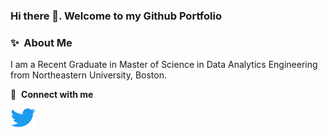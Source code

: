 ### Hi there 👋. Welcome to my Github Portfolio

### ✨&nbsp; About Me

I am a Recent Graduate in Master of Science in Data Analytics Engineering from Northeastern University, Boston.

🔗 &nbsp;**Connect with me**
<p align="left">
<a href="https://www.linkedin.com/in/utkarsh-singh-a74a31142" target="blank"><img align="center" src="images/Logo_of_Twitter.svg.png" alt="UtkarshSingh007" height="30" width="40" /></a>


<!--
**UtkarshS007/UtkarshS007** is a ✨ _special_ ✨ repository because its `README.md` (this file) appears on your GitHub profile.

Here are some ideas to get you started:

- 🔭 I’m currently working on ...
- 🌱 I’m currently learning ...
- 👯 I’m looking to collaborate on ...
- 🤔 I’m looking for help with ...
- 💬 Ask me about ...
- 📫 How to reach me: ...
- 😄 Pronouns: ...
- ⚡ Fun fact: ...
-->
